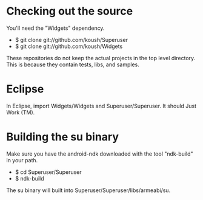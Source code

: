 # Checking out the source

You'll need the "Widgets" dependency.

* $ git clone git://github.com/koush/Superuser
* $ git clone git://github.com/koush/Widgets

These repositories do not keep the actual projects in the top level directory.
This is because they contain tests, libs, and samples.

# Eclipse

In Eclipse, import Widgets/Widgets and Superuser/Superuser. It should Just Work (TM).

# Building the su binary

Make sure you have the android-ndk downloaded with the tool "ndk-build" in your path.

* $ cd Superuser/Superuser
* $ ndk-build

The su binary will built into Superuser/Superuser/libs/armeabi/su.
